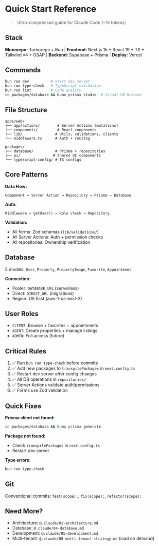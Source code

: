 # Quick Start Reference

> Ultra-compressed guide for Claude Code (~1k tokens)

## Stack
**Monorepo:** Turborepo + Bun | **Frontend:** Next.js 15 + React 19 + TS + Tailwind v4 + GSAP | **Backend:** Supabase + Prisma | **Deploy:** Vercel

## Commands
```bash
bun run dev          # Start dev server
bun run type-check   # TypeScript validation
bun run lint         # Code quality
cd packages/database && bunx prisma studio  # Visual DB browser
```

## File Structure
```
apps/web/
├── app/actions/        # Server Actions (mutations)
├── components/         # React components
├── lib/               # Utils, validations, clients
└── middleware.ts      # Auth + routing

packages/
├── database/          # Prisma + repositories
├── ui/               # Shared UI components
└── typescript-config/ # TS configs
```

## Core Patterns

**Data Flow:**
```
Component → Server Action → Repository → Prisma → Database
```

**Auth:**
```
Middleware → getUser() → Role check → Repository
```

**Validation:**
- All forms: Zod schemas (`lib/validations/`)
- All Server Actions: Auth + permission checks
- All repositories: Ownership verification

## Database
5 models: `User`, `Property`, `PropertyImage`, `Favorite`, `Appointment`

**Connection:**
- Pooler: `DATABASE_URL` (serverless)
- Direct: `DIRECT_URL` (migrations)
- Region: US East (aws-1-us-east-2)

## User Roles
- `CLIENT`: Browse + favorites + appointments
- `AGENT`: Create properties + manage listings
- `ADMIN`: Full access (future)

## Critical Rules
1. ✅ Run `bun run type-check` before commits
2. ✅ Add new packages to `transpilePackages` in `next.config.ts`
3. ✅ Restart dev server after config changes
4. ✅ All DB operations in `repositories/`
5. ✅ Server Actions validate auth/permissions
6. ✅ Forms use Zod validation

## Quick Fixes

**Prisma client not found:**
```bash
cd packages/database && bunx prisma generate
```

**Package not found:**
- Check `transpilePackages` in `next.config.ts`
- Restart dev server

**Type errors:**
```bash
bun run type-check
```

## Git
Conventional commits: `feat(scope):`, `fix(scope):`, `refactor(scope):`

## Need More?
- Architecture: `@.claude/03-architecture.md`
- Database: `@.claude/04-database.md`
- Development: `@.claude/05-development.md`
- Multi-tenant: `@.claude/08-multi-tenant-strategy.md` (load on demand)
